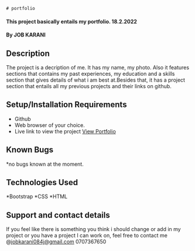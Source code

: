     # portfolio
#### This project basically entails my portfolio. 18.2.2022
#### By **JOB KARANI**
## Description
The project is a decription of me. It has my name, my photo. Also it features sections that contains my past experiences, my education and a skills section that gives details of what i am best at.Besides that, it has a project section that entails all my previous projects and their links on github.
## Setup/Installation Requirements
* Github
* Web browser of your choice.
* Live link to view the project <a href="https://jobkarani.github.io/portfolio/">View Portfolio</a>
## Known Bugs
*no bugs known at the moment. 
## Technologies Used
*Bootstrap *CSS *HTML
## Support and contact details
If you feel like there is something you think i should change or add in my project or you have a project I can work on, feel free to contact me @jobkarani084j@gmail.com 0707367650

  

